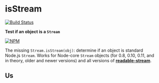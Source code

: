 # isStream

[![Build Status](https://secure.travis-ci.org/rvagg/isstream.png)](http://travis-ci.org/rvagg/isstream)

**Test if an object is a `Stream`**

[![NPM](https://nodei.co/npm/isstream.svg)](https://nodei.co/npm/isstream/)

The missing `Stream.isStream(obj)`: determine if an object is standard Node.js `Stream`. Works for Node-core `Stream` objects (for 0.8, 0.10, 0.11, and in theory, older and newer versions) and all versions of **[readable-stream](https://github.com/isaacs/readable-stream)**.

## Us